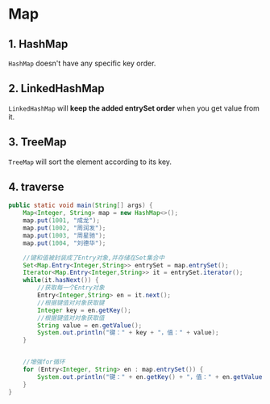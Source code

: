 # Map

## 1. HashMap

`HashMap` doesn't have any specific key order.

## 2. LinkedHashMap

`LinkedHashMap` will **keep the added entrySet order** when you get value from it.

## 3. TreeMap

`TreeMap` will sort the element according to its key.

## 4. traverse

```java
public static void main(String[] args) {
    Map<Integer, String> map = new HashMap<>();
    map.put(1001, "成龙");
    map.put(1002, "周润发");
    map.put(1003, "周星驰");
    map.put(1004, "刘德华");

    //键和值被封装成了Entry对象,并存储在Set集合中
    Set<Map.Entry<Integer,String>> entrySet = map.entrySet();
    Iterator<Map.Entry<Integer,String>> it = entrySet.iterator();
    while(it.hasNext()) {
        //获取每一个Entry对象
        Entry<Integer,String> en = it.next();    
        //根据键值对对象获取键
        Integer key = en.getKey();        
        //根据键值对对象获取值
        String value = en.getValue();    
        System.out.println("键：" + key + "，值：" + value);
    }


    //增强for循环
    for (Entry<Integer, String> en : map.entrySet()) {
        System.out.println("键：" + en.getKey() + "，值：" + en.getValue());
    }
}
```